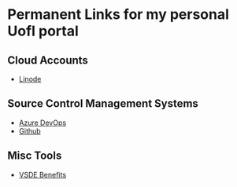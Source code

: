 # Permanent Links for my personal UofI portal

## Cloud Accounts

* [Linode](https://cloud.linode.com/dashboard)

## Source Control Management Systems

* [Azure DevOps](https://dev.azure.com/jbladt/)
* [Github](https://github.com/jake-bladt)

## Misc Tools

* [VSDE Benefits](https://my.visualstudio.com/Benefits?wt.mc_id=o~msft~profile~devprogram_attach&workflowid=devprogram&mkt=en-us)
